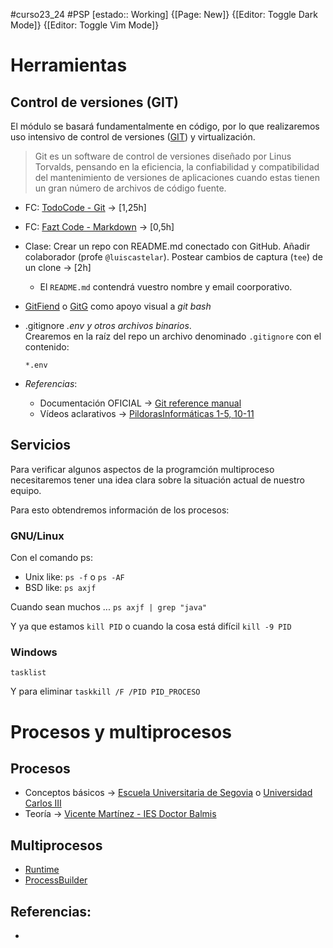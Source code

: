 #curso23_24 #PSP [estado:: Working] 
{[Page: New]} {[Editor: Toggle Dark Mode]} {[Editor: Toggle Vim Mode]}

# Herramientas
## Control de versiones (GIT)
El módulo se basará fundamentalmente en código, por lo que realizaremos uso intensivo de control de versiones ([GIT]([https://git-scm.com](https://git-scm.com/))) y virtualización.

> Git es un software de control de versiones diseñado por Linus Torvalds, pensando en la eficiencia, la confiabilidad y compatibilidad del mantenimiento de versiones de aplicaciones cuando estas tienen un gran número de archivos de código fuente.

+ FC: [TodoCode - Git](https://www.youtube.com/watch?v=mCVQgSyjCkI&list=PLQxX2eiEaqby-qh4raiKfYyb4T7WyHsfW) -> [1,25h]
+ FC: [Fazt Code - Markdown](https://www.youtube.com/watch?v=oxaH9CFpeEE) -> [0,5h]
+ Clase: Crear un repo con README.md conectado con GitHub. Añadir colaborador (profe `@luiscastelar`). Postear cambios de captura (`tee`) de un clone -> [2h]
  + El `README.md` contendrá vuestro nombre y email coorporativo.
+ [GitFiend](https://gitfiend.com/) o [GitG](https://wiki.gnome.org/Apps/Gitg) como apoyo visual a *git bash*
+ .gitignore *.env y otros archivos binarios*. \
  Crearemos en la raíz del repo un archivo denominado `.gitignore` con el contenido:
  ```
  *.env
  ```

+ *Referencias*:
  + Documentación OFICIAL -> [Git reference manual](https://git-scm.com/docs)
  + Vídeos aclarativos -> [PildorasInformáticas 1-5, 10-11](https://www.youtube.com/watch?v=ANF1X42_ae4&list=PLU8oAlHdN5BlyaPFiNQcV0xDqy0eR35aU)
     

## Servicios
Para verificar algunos aspectos de la programción multiproceso necesitaremos tener una idea clara sobre la situación actual de nuestro equipo. 

Para esto obtendremos información de los procesos:

### GNU/Linux
Con el comando ps:
+ Unix like: `ps -f` o `ps -AF`
+ BSD like: `ps axjf`

Cuando sean muchos ... `ps axjf | grep "java"` 

Y ya que estamos `kill PID` o cuando la cosa está difícil `kill -9 PID`

### Windows
`tasklist`

Y para eliminar `taskkill /F /PID PID_PROCESO`


# Procesos y multiprocesos
## Procesos
+ Conceptos básicos -> [Escuela Universitaria de Segovia](https://www.infor.uva.es/~fjgonzalez/apuntes/Tema4.pdf) o [Universidad Carlos III](https://media.uc3m.es/uploads2/material/5b3012c28f420863d08b7f9f/Apuntes_14_10.pdf)
+ Teoría -> [Vicente Martínez - IES Doctor Balmis](https://psp2dam.github.io/psp_pages/es/unit1/)


## Multiprocesos
+ [Runtime](https://psp2dam.github.io/psp_pages/es/unit2/runtime.html)
+ [ProcessBuilder](https://psp2dam.github.io/psp_pages/es/unit2/processbuilder.html)


## Referencias:
+ 